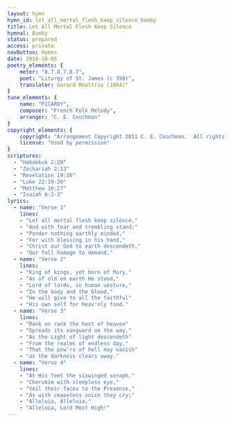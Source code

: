 ```yaml
---
layout: hymn
hymn_id: let_all_mortal_flesh_keep_silence_bumby
title: Let All Mortal Flesh Keep Silence
hymnal: Bumby
status: prepared
access: private
navButton: Hymns
date: 2018-10-05
poetry_elements: {
    meter: "8.7.8.7.8.7",
    poet: "Liturgy of St. James (c 350)",
    translator: Gerard Moultrie (1864)"
}
tune_elements: {
    name: "PICARDY",
    composer: "French Folk Melody",
    arranger: "C. E. Couchman"
}
copyright_elements: {
    copyright: "Arrangement Copyright 2011 C. E. Couchman.  All rights reserved.",
    license: "Used by permission"
}
scriptures:
  - "Habakkuk 2:20"
  - "Zechariah 2:13"
  - "Revelation 19:16"
  - "Luke 22:19-20"
  - "Matthew 16:27"
  - "Isaiah 6:2-3"
lyrics:
  - name: "Verse 1"
    lines:
    - "Let all mortal flesh keep silence,"
    - "And with fear and trembling stand;"
    - "Ponder nothing earthly minded,"
    - "For with blessing in his hand,"
    - "Christ our God to earth descendeth,"
    - "Our full homage to demand."
  - name: "Verse 2"
    lines:
    - "King of kings, yet born of Mary,"
    - "As of old on earth He stood,"
    - "Lord of lords, in human vesture,"
    - "In the body and the blood,"
    - "He will give to all the faithful"
    - "His own self for heav'nly food."
  - name: "Verse 3"
    lines:
    - "Rank on rank the host of heaven"
    - "Spreads its vanguard on the way,"
    - "As the Light of light descendeth"
    - "From the realms of endless day,"
    - "That the pow'rs of hell may vanish"
    - "as the darkness clears away."
  - name: "Verse 4"
    lines:
    - "At His feet the sixwinged seraph,"
    - "Cherubim with sleepless eye,"
    - "Veil their faces to the Presence,"
    - "As with ceaseless voice they cry;"
    - "Alleluia, Alleluia,"
    - "Alleluia, Lord Most High!"
---
```

